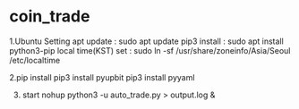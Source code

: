 # coin_trade

1.Ubuntu Setting
apt update : sudo apt update
pip3 install : sudo apt install python3-pip
local time(KST) set : sudo ln -sf /usr/share/zoneinfo/Asia/Seoul /etc/localtime

2.pip install
pip3 install pyupbit
pip3 install pyyaml

3. start
nohup python3 -u auto_trade.py > output.log &
